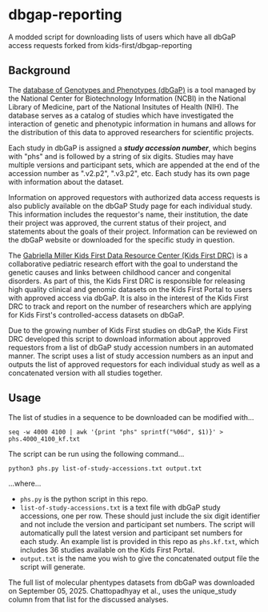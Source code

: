 # dbgap-reporting
A modded script for downloading lists of users which have all dbGaP access requests forked from kids-first/dbgap-reporting

## Background
The [database of Genotypes and Phenotypes (dbGaP)](https://www.ncbi.nlm.nih.gov/gap/) is a tool managed by the National Center for Biotechnology Information (NCBI) in the National Library of Medicine, part of the National Insitutes of Health (NIH). The database serves as a catalog of studies which have investigated the interaction of genetic and phenotypic information in humans and allows for the distribution of this data to approved researchers for scientific projects.

Each study in dbGaP is assigned a **_study accession number_**, which begins with "phs" and is followed by a string of six digits. Studies may have multiple versions and participant sets, which are appended at the end of the accession number as ".v2.p2", ".v3.p2", etc. Each study has its own page with information about the dataset.

Information on approved requestors with authorized data access requests is also publicly available on the dbGaP Study page for each individual study. This information includes the requestor's name, their institution, the date their project was approved, the current status of their project, and statements about the goals of their project. Information can be reviewed on the dbGaP website or downloaded for the specific study in question.

The [Gabriella Miller Kids First Data Resource Center (Kids First DRC)](https://kidsfirstdrc.org/) is a collaborative pediatric research effort with the goal to understand the genetic causes and links between childhood cancer and congenital disorders. As part of this, the Kids First DRC is responsible for releasing high quality clinical and genomic datasets on the Kids First Portal to users with approved access via dbGaP. It is also in the interest of the Kids First DRC to track and report on the number of researchers which are applying for Kids First's controlled-access datasets on dbGaP.

Due to the growing number of Kids First studies on dbGaP, the Kids First DRC developed this script to download information about approved requestors from a list of dbGaP study accession numbers in an automated manner. The script uses a list of study accession numbers as an input and outputs the list of approved requestors for each individual study as well as a concatenated version with all studies together.

## Usage
The list of studies in a sequence to be downloaded can be modified with...
```
seq -w 4000 4100 | awk '{print "phs" sprintf("%06d", $1)}' > phs.4000_4100_kf.txt
```

The script can be run using the following command...
```
python3 phs.py list-of-study-accessions.txt output.txt
```
...where...
- `phs.py` is the python script in this repo.
- `list-of-study-accessions.txt` is a text file with dbGaP study accessions, one per row. These should just include the six digit identifier and not include the version and participant set numbers. The script will automatically pull the latest version and participant set numbers for each study. An example list is provided in this repo as `phs.kf.txt`, which includes 36 studies available on the Kids First Portal.
- `output.txt` is the name you wish to give the concatenated output file the script will generate.

The full list of molecular phentypes datasets from dbGaP was downloaded on September 05, 2025.
Chattopadhyay et al., uses the unique_study column from that list for the discussed analyses.
